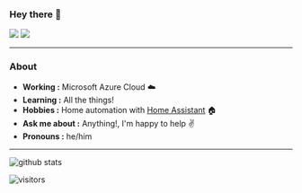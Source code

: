 ### Hey there 👋

[![](https://img.shields.io/badge/LinkedIn-matt--ffffff-blue)](https://www.linkedin.com/in/matt-ffffff/)
[![](https://img.shields.io/badge/Twitter-matt_FFFFFF-lightblue)](https://twitter.com/matt_FFFFFF)

---------------------------------------------------------------------------------------------------------------------------------------------------------------------------------
### About
-  **Working :**  Microsoft Azure Cloud :cloud:
-  **Learning :** All the things!
-  **Hobbies :** Home automation with [Home Assistant](https://www.home-assistant.io) :house:
-  **Ask me about :** Anything!, I'm happy to help :v:
-  **Pronouns :** he/him

---------------------------------------------------------------------------------------------------------------------------------------------------------------------------------

![github stats](https://github-readme-stats.vercel.app/api?username=matt-FFFFFF&show_icons=true)

![visitors](https://visitor-badge.glitch.me/badge?page_id=matt-FFFFFF.matt-FFFFFF)

